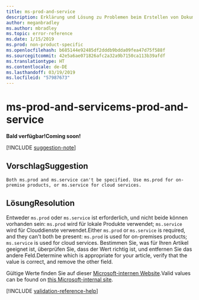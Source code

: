 ```yaml
---
title: ms-prod-and-service
description: Erklärung und Lösung zu Problemen beim Erstellen von Dokumentationsartikeln – ms-prod-and-service
author: meganbradley
ms.author: mbradley
ms.topic: error-reference
ms.date: 1/15/2019
ms.prod: non-product-specific
ms.openlocfilehash: b685144e92485df2dddb9bdda09fea47d75f588f
ms.sourcegitcommit: 42e5a6ae071826afc2a32a9b7150ca113b39afdf
ms.translationtype: HT
ms.contentlocale: de-DE
ms.lasthandoff: 03/19/2019
ms.locfileid: "57987673"
---
```

# <a name="ms-prod-and-service"></a><span data-ttu-id="ac81a-103">ms-prod-and-service</span><span class="sxs-lookup"><span data-stu-id="ac81a-103">ms-prod-and-service</span></span>

<span data-ttu-id="ac81a-104">**Bald verfügbar!**</span><span class="sxs-lookup"><span data-stu-id="ac81a-104">**Coming soon!**</span></span>

[!INCLUDE [suggestion-note](includes/suggestion-note.md)]

## <a name="suggestion"></a><span data-ttu-id="ac81a-105">Vorschlag</span><span class="sxs-lookup"><span data-stu-id="ac81a-105">Suggestion</span></span>

`Both ms.prod and ms.service can't be specified. Use ms.prod for on-premise products, or ms.service for cloud services.`

## <a name="resolution"></a><span data-ttu-id="ac81a-106">Lösung</span><span class="sxs-lookup"><span data-stu-id="ac81a-106">Resolution</span></span>

<span data-ttu-id="ac81a-107">Entweder `ms.prod` oder `ms.service` ist erforderlich, und nicht beide können vorhanden sein: `ms.prod` wird für lokale Produkte verwendet; `ms.service` wird für Clouddienste verwendet.</span><span class="sxs-lookup"><span data-stu-id="ac81a-107">Either `ms.prod` or `ms.service` is required, and they can't both be present: `ms.prod` is used for on-premises products; `ms.service` is used for cloud services.</span></span> <span data-ttu-id="ac81a-108">Bestimmen Sie, was für Ihren Artikel geeignet ist, überprüfen Sie, dass der Wert richtig ist, und entfernen Sie das andere Feld.</span><span class="sxs-lookup"><span data-stu-id="ac81a-108">Determine which is appropriate for your article, verify that the value is correct, and remove the other field.</span></span>

<span data-ttu-id="ac81a-109">Gültige Werte finden Sie auf dieser [Microsoft-internen Website](https://docsmetadatatool.azurewebsites.net/allowlists).</span><span class="sxs-lookup"><span data-stu-id="ac81a-109">Valid values can be found on [this Microsoft-internal site](https://docsmetadatatool.azurewebsites.net/allowlists).</span></span>

<!--make sure to add this file to your includes folder and verify the path-->
[!INCLUDE [validation-reference-help](includes/validation-reference-help.md)]
